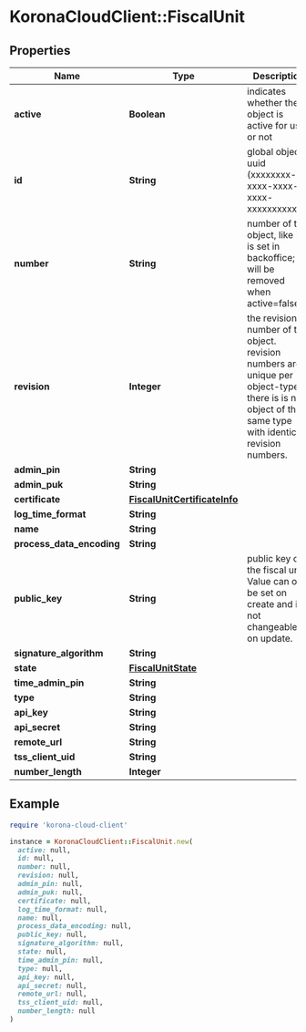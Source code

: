 # KoronaCloudClient::FiscalUnit

## Properties

| Name | Type | Description | Notes |
| ---- | ---- | ----------- | ----- |
| **active** | **Boolean** | indicates whether the object is active for use or not | [optional][readonly] |
| **id** | **String** | global object uuid (xxxxxxxx-xxxx-xxxx-xxxx-xxxxxxxxxxxx) | [optional] |
| **number** | **String** | number of the object, like it is set in backoffice; will be removed when active&#x3D;false | [optional] |
| **revision** | **Integer** | the revision number of the object. revision numbers are unique per object-type. there is is no object of the same type with identical revision numbers. | [optional][readonly] |
| **admin_pin** | **String** |  | [optional] |
| **admin_puk** | **String** |  | [optional] |
| **certificate** | [**FiscalUnitCertificateInfo**](FiscalUnitCertificateInfo.md) |  | [optional] |
| **log_time_format** | **String** |  | [optional] |
| **name** | **String** |  | [optional] |
| **process_data_encoding** | **String** |  | [optional] |
| **public_key** | **String** | public key of the fiscal unit. Value can only be set on create and is not changeable on update. | [optional] |
| **signature_algorithm** | **String** |  | [optional] |
| **state** | [**FiscalUnitState**](FiscalUnitState.md) |  | [optional] |
| **time_admin_pin** | **String** |  | [optional] |
| **type** | **String** |  | [optional] |
| **api_key** | **String** |  | [optional] |
| **api_secret** | **String** |  | [optional] |
| **remote_url** | **String** |  | [optional] |
| **tss_client_uid** | **String** |  | [optional] |
| **number_length** | **Integer** |  | [optional] |

## Example

```ruby
require 'korona-cloud-client'

instance = KoronaCloudClient::FiscalUnit.new(
  active: null,
  id: null,
  number: null,
  revision: null,
  admin_pin: null,
  admin_puk: null,
  certificate: null,
  log_time_format: null,
  name: null,
  process_data_encoding: null,
  public_key: null,
  signature_algorithm: null,
  state: null,
  time_admin_pin: null,
  type: null,
  api_key: null,
  api_secret: null,
  remote_url: null,
  tss_client_uid: null,
  number_length: null
)
```

